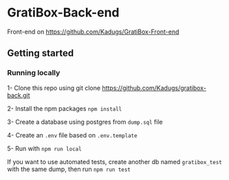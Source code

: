 # GratiBox-Back-end
Front-end on https://github.com/Kadugs/GratiBox-Front-end

## Getting started

### Running locally

1- Clone this repo using git clone https://github.com/Kadugs/gratibox-back.git

2- Install the npm packages `npm install`

3- Create a database using postgres from `dump.sql` file

4- Create an `.env` file based on `.env.template`

5- Run with `npm run local`

If you want to use automated tests, create another db named `gratibox_test` with the same dump,
then run `npm run test`
